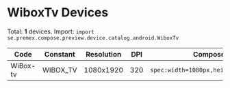 # WiboxTv Devices

Total: **1** devices. Import: `import se.premex.compose.preview.device.catalog.android.WiboxTv`

| Code | Constant | Resolution | DPI | Compose Spec | Preview Usage |
|------|----------|------------|-----|-------------|---------------|
| WiBox-tv | WIBOX_TV | 1080x1920 | 320 | `spec:width=1080px,height=1920px,dpi=320` | `@Preview(device = WiboxTv.WIBOX_TV)` |

<!-- Generated automatically. Do not edit manually. -->
